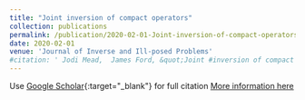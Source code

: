 ```yaml
---
title: "Joint inversion of compact operators"
collection: publications
permalink: /publication/2020-02-01-Joint-inversion-of-compact-operators
date: 2020-02-01
venue: 'Journal of Inverse and Ill-posed Problems'
#citation: ' Jodi Mead,  James Ford, &quot;Joint #inversion of compact operators.&quot; Journal of #Inverse and Ill-posed Problems, 2020.'
---
```

Use [Google Scholar](https://scholar.google.com/scholar?q=Joint+inversion+of+compact+operators){:target="_blank"} for full citation
[More information here](https://jodimead.github.io/files/joint_compact.pdf)
